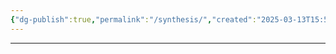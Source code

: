 ```yaml
---
{"dg-publish":true,"permalink":"/synthesis/","created":"2025-03-13T15:51:44.809-04:00","updated":"2025-03-13T15:51:48.755-04:00"}
---
```


---